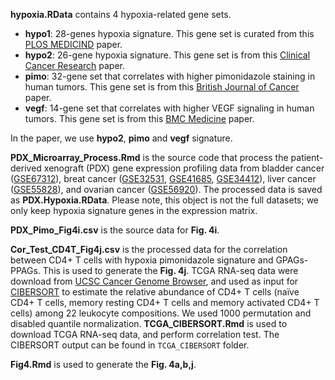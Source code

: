 **hypoxia.RData** contains 4 hypoxia-related gene sets.

* **hypo1**: 28-genes hypoxia signature. This gene set is curated from this [PLOS MEDICIND](http://journals.plos.org/plosmedicine/article?id=10.1371/journal.pmed.0030047) paper.
* **hypo2**: 26-gene hypoxia signature. This gene set is from this [Clinical Cancer Research](http://clincancerres.aacrjournals.org/content/19/17/4879.long) paper.
* **pimo**: 32-gene set that correlates with higher pimonidazole staining in human tumors. This gene set is from this [British Journal of Cancer](https://www.ncbi.nlm.nih.gov/pubmed/25461803) paper.
* **vegf**: 14-gene set that correlates with higher VEGF signaling in human tumors. This gene set is from this [BMC Medicine](https://bmcmedicine.biomedcentral.com/articles/10.1186/1741-7015-7-9) paper.

In the paper, we use **hypo2**, **pimo** and **vegf** signature.

**PDX\_Microarray\_Process.Rmd** is the source code that process the patient-derived xenograft (PDX) gene expression profiling data from bladder cancer ([GSE67312](https://www.ncbi.nlm.nih.gov/geo/query/acc.cgi?acc=GSE67312)), breat cancer ([GSE32531](https://www.ncbi.nlm.nih.gov/geo/query/acc.cgi?acc=GSE32531), [GSE41685](https://www.ncbi.nlm.nih.gov/geo/query/acc.cgi?acc=GSE41685), [GSE34412](https://www.ncbi.nlm.nih.gov/geo/query/acc.cgi?acc=GSE34412)), liver cancer ([GSE55828](https://www.ncbi.nlm.nih.gov/geo/query/acc.cgi?acc=GSE55828)), and ovarian cancer ([GSE56920](https://www.ncbi.nlm.nih.gov/geo/query/acc.cgi?acc=GSE56920)). The processed data is saved as **PDX.Hypoxia.RData**. Please note, this object is not the full datasets; we only keep hypoxia signature genes in the expression matrix.

**PDX_Pimo_Fig4i.csv** is the source data for **Fig. 4i**. 

**Cor_Test_CD4T_Fig4j.csv** is the processed data for the correlation between CD4+ T cells with hypoxia pimonidazole signature and GPAGs-PPAGs. This is used to generate the **Fig. 4j**. TCGA RNA-seq data were download from [UCSC Cancer Genome Browser](https://genome-cancer.ucsc.edu/), and used as input for [CIBERSORT](https://cibersort.stanford.edu/index.php) to estimate the relative abundance of CD4+ T cells (naïve CD4+ T cells, memory resting CD4+ T cells and memory activated CD4+ T cells) among 22 leukocyte compositions. We used 1000 permutation and disabled quantile normalization. **TCGA_CIBERSORT.Rmd** is used to download TCGA RNA-seq data, and perform correlation test. The CIBERSORT output can be found in `TCGA_CIBERSORT` folder.

**Fig4.Rmd** is used to generate the **Fig. 4a,b,j**.
